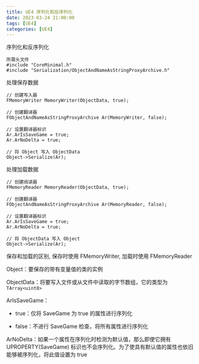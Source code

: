 ```yaml
---
title: UE4 序列化和反序列化
date: 2023-03-24 21:00:00
tags: [UE4]
categories: [UE4]
---
```


序列化和反序列化


	所需头文件
	#include "CoreMinimal.h"
	#include "Serialization/ObjectAndNameAsStringProxyArchive.h"

<!-- more -->

处理保存数据

	// 创建写入器
	FMemoryWriter MemoryWriter(ObjectData, true);
	
	// 创建翻译器
	FObjectAndNameAsStringProxyArchive Ar(MemoryWriter, false);
	
	// 设置翻译器标识
	Ar.ArIsSaveGame = true;
	Ar.ArNoDelta = true;
	
	// 将 Object 写入 ObjectData
	Object->Serialize(Ar);

<!--  -->

处理加载数据

	// 创建阅读器
	FMemoryReader MemoryReader(ObjectData, true);
	
	// 创建翻译器
	FObjectAndNameAsStringProxyArchive Ar(MemoryReader, false);
	
	// 设置翻译器标识
	Ar.ArIsSaveGame = true;
	Ar.ArNoDelta = true;
	
	// 将 ObjectData 写入 Object
	Object->Serialize(Ar);

保存和加载的区别, 保存时使用 FMemoryWriter, 加载时使用 FMemoryReader

Object：要保存的带有变量值的类的实例

ObjectData：将要写入文件或从文件中读取的字节数组，它的类型为`TArray<uint8>`

ArIsSaveGame：

- true：仅将 SaveGame 为 true 的属性进行序列化

- false：不进行 SaveGame 检查，将所有属性进行序列化

ArNoDelta：如果一个属性在序列化时检测为默认值，那么即使它拥有 UPROPERTY(SaveGame) 标识也不会序列化。为了使具有默认值的属性也依旧能够被序列化，将此值设置为 true